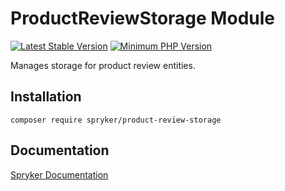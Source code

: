 # ProductReviewStorage Module
[![Latest Stable Version](https://poser.pugx.org/spryker/product-review-storage/v/stable.svg)](https://packagist.org/packages/spryker/product-review-storage)
[![Minimum PHP Version](https://img.shields.io/badge/php-%3E%3D%208.1-8892BF.svg)](https://php.net/)

Manages storage for product review entities.

## Installation

```
composer require spryker/product-review-storage
```

## Documentation

[Spryker Documentation](https://docs.spryker.com)
